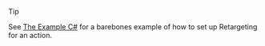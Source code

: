 > [!TIP]
> See [The Example C#](RetargetingExample.cs) for a barebones example of how to 
> set up Retargeting for an action.
